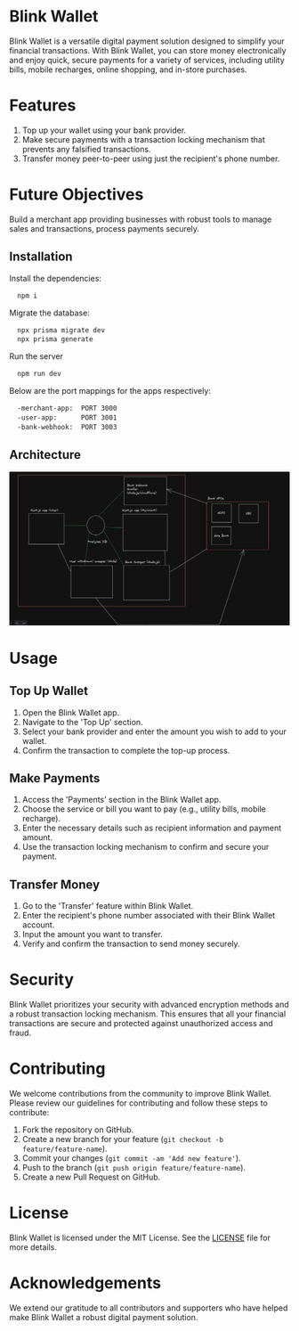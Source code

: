 # Blink Wallet

Blink Wallet is a versatile digital payment solution designed to simplify your financial transactions. With Blink Wallet, you can store money electronically and enjoy quick, secure payments for a variety of services, including utility bills, mobile recharges, online shopping, and in-store purchases.

# Features

  1. Top up your wallet using your bank provider.
  2. Make secure payments with a transaction locking mechanism that prevents any falsified transactions.
  3. Transfer money peer-to-peer using just the recipient's phone number.

# Future Objectives

Build a merchant app providing businesses with robust tools to manage sales and transactions, process payments securely.
  

## Installation

Install the dependencies:
```sh
  npm i
```


Migrate the database:
```sh
  npx prisma migrate dev
  npx prisma generate
```

Run the server
```sh
  npm run dev
```
Below are the port mappings for the apps respectively:
```sh
  -merchant-app:  PORT 3000
  -user-app:      PORT 3001
  -bank-webhook:  PORT 3003
```
## Architecture

![Example Image](./static/diagram.png)

# Usage

## Top Up Wallet

1. Open the Blink Wallet app.
2. Navigate to the 'Top Up' section.
3. Select your bank provider and enter the amount you wish to add to your wallet.
4. Confirm the transaction to complete the top-up process.

## Make Payments

1. Access the 'Payments' section in the Blink Wallet app.
2. Choose the service or bill you want to pay (e.g., utility bills, mobile recharge).
3. Enter the necessary details such as recipient information and payment amount.
4. Use the transaction locking mechanism to confirm and secure your payment.

## Transfer Money

1. Go to the 'Transfer' feature within Blink Wallet.
2. Enter the recipient's phone number associated with their Blink Wallet account.
3. Input the amount you want to transfer.
4. Verify and confirm the transaction to send money securely.

# Security

Blink Wallet prioritizes your security with advanced encryption methods and a robust transaction locking mechanism. This ensures that all your financial transactions are secure and protected against unauthorized access and fraud.


# Contributing

We welcome contributions from the community to improve Blink Wallet. Please review our guidelines for contributing and follow these steps to contribute:

1. Fork the repository on GitHub.
2. Create a new branch for your feature (`git checkout -b feature/feature-name`).
3. Commit your changes (`git commit -am 'Add new feature'`).
4. Push to the branch (`git push origin feature/feature-name`).
5. Create a new Pull Request on GitHub.

# License

Blink Wallet is licensed under the MIT License. See the [LICENSE](LICENSE.md) file for more details.

# Acknowledgements

We extend our gratitude to all contributors and supporters who have helped make Blink Wallet a robust digital payment solution.



